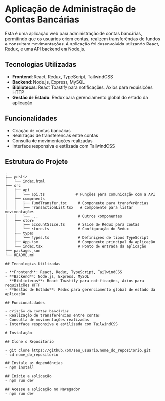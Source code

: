 # Aplicação de Administração de Contas Bancárias

Esta é uma aplicação web para administração de contas bancárias, permitindo que os usuários criem contas, realizem transferências de fundos e consultem movimentações. A aplicação foi desenvolvida utilizando React, Redux, e uma API backend em Node.js.

## Tecnologias Utilizadas

- **Frontend**: React, Redux, TypeScript, TailwindCSS
- **Backend**: Node.js, Express, MySQL
- **Bibliotecas**: React Toastify para notificações, Axios para requisições HTTP
- **Gestão de Estado**: Redux para gerenciamento global do estado da aplicação

## Funcionalidades

- Criação de contas bancárias
- Realização de transferências entre contas
- Consulta de movimentações realizadas
- Interface responsiva e estilizada com TailwindCSS

## Estrutura do Projeto

```plaintext
.
├── public
│   └── index.html
├── src
│   ├── api
│   │   └── api.ts              # Funções para comunicação com a API
│   ├── components
│   │   ├── FundTransfer.tsx     # Componente para transferências
│   │   ├── TransactionList.tsx   # Componente para listar movimentações
│   │   └── ...                  # Outros componentes
│   ├── store
│   │   ├── accountSlice.ts      # Slice do Redux para contas
│   │   └── store.ts             # Configuração do Redux
│   ├── types
│   │   └── types.ts             # Definições de tipos TypeScript
│   ├── App.tsx                  # Componente principal da aplicação
│   └── index.tsx                # Ponto de entrada da aplicação
├── package.json
└── README.md

## Tecnologias Utilizadas

- **Frontend**: React, Redux, TypeScript, TailwindCSS
- **Backend**: Node.js, Express, MySQL
- **Bibliotecas**: React Toastify para notificações, Axios para requisições HTTP
- **Gestão de Estado**: Redux para gerenciamento global do estado da aplicação

## Funcionalidades

- Criação de contas bancárias
- Realização de transferências entre contas
- Consulta de movimentações realizadas
- Interface responsiva e estilizada com TailwindCSS

# Instalação

## Clone o Repositório

- git clone https://github.com/seu_usuario/nome_do_repositorio.git
- cd nome_do_repositorio

## Instale as dependências
- npm install

## Inicie a aplicação
- npm run dev

## Acesse a aplicação no Navegador
- npm run dev
